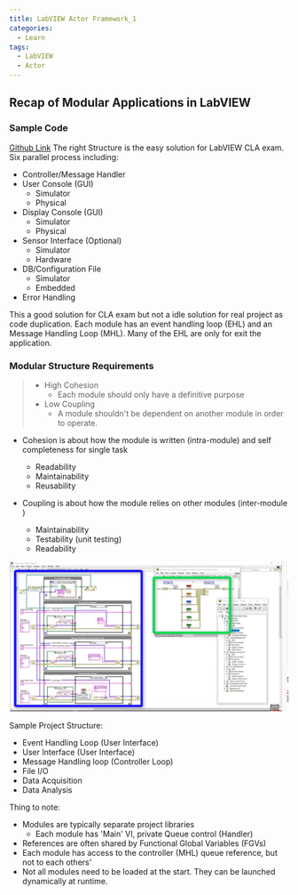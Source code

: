 ```yaml
---
title: LabVIEW Actor Framework_1
categories:
  - Learn
tags:
  - LabVIEW
  - Actor
---
```

## Recap of Modular Applications in LabVIEW

### Sample Code
[Github Link](https://github.com/laserengineer/LabVIEW-Study)
The right Structure is the easy solution for LabVIEW CLA exam. Six parallel process including:
* Controller/Message Handler
* User Console (GUI)
    * Simulator
    * Physical
* Display Console (GUI)
    * Simulator
    * Physical
* Sensor Interface (Optional)
    * Simulator
    * Hardware
* DB/Configuration File
    * Simulator
    * Embedded
* Error Handling

This a good solution for CLA exam but not a idle solution for real project as code duplication. Each module has an event handling loop (EHL) and an Message Handling Loop (MHL). Many of the EHL are only for exit the application.


### Modular Structure Requirements

> * High Cohesion
>   * Each module should only have a definitive purpose
> * Low Coupling
>   * A module shouldn't be dependent on another module in order to operate.

* Cohesion is about how the module is written (intra-module) and self completeness for single task
    * Readability
    * Maintainability
    * Reusability


* Coupling is about how the module relies on other modules (inter-module )
    * Maintainability
    * Testability (unit testing)
    * Readability

<p align="center"> <img src="/assets/images/LabVIEW Actor Framework/1/Modular Structure.png"> </p>

Sample Project Structure:
* Event Handling Loop (User Interface)
* User Interface (User Interface)
* Message Handling loop (Controller Loop)
* File I/O
* Data Acquisition
* Data Analysis

Thing to note:
* Modules are typically separate project libraries
    * Each module has 'Main' VI, private Queue control (Handler)
* References are often shared by Functional Global Variables (FGVs)
* Each module has access to the controller (MHL) queue reference, but not to each others'
* Not all modules need to be loaded at the start. They can be launched dynamically at runtime.
